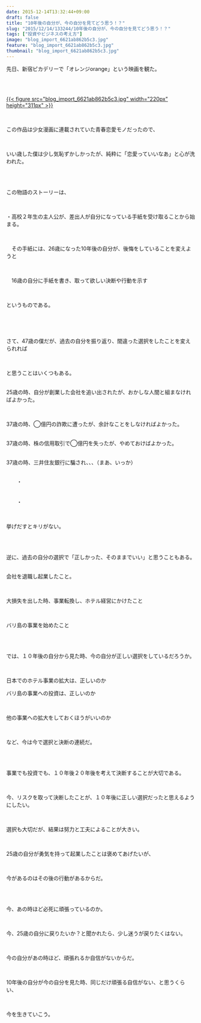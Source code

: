 ```yaml
---
date: 2015-12-14T13:32:44+09:00
draft: false
title: "10年後の自分が、今の自分を見てどう思う！？"
slug: "2015/12/14/133244/10年後の自分が、今の自分を見てどう思う！？"
tags: ["投資やビジネスの考え方"]
image: "blog_import_6621ab862b5c3.jpg"
feature: "blog_import_6621ab862b5c3.jpg"
thumbnail: "blog_import_6621ab862b5c3.jpg"
---
```

<p>先日、新宿ピカデリーで「オレンジorange」という映画を観た。</p><br/><p><br/><a href="blog_import_6621ab87b191a.jpg">{{< figure src="blog_import_6621ab862b5c3.jpg" width="220px" height="311px" >}}</a> <br/></p><br/><p>この作品は少女漫画に連載されていた青春恋愛モノだったので、</p><br/><p>いい歳した僕は少し気恥ずかしかったが、純粋に「恋愛っていいなあ」と心が洗われた。</p><br/><br/><p>この物語のストーリーは、</p><p><br/></p><p>・高校２年生の主人公が、差出人が自分になっている手紙を受け取ることから始まる。</p><br/><p>　その手紙には、26歳になった10年後の自分が、後悔をしていることを変えようと</p><br/><p>　16歳の自分に手紙を書き、取って欲しい決断や行動を示す<br/></p><br/><p>というものである。</p><br/><p><br/></p><p>さて、47歳の僕だが、過去の自分を振り返り、間違った選択をしたことを変えられれば</p><br/><p>と思うことはいくつもある。</p><p><br/>25歳の時、自分が創業した会社を追い出されたが、おかしな人間と組まなければよかった。<br/></p><br/><p>37歳の時、◯億円の詐欺に遭ったが、余計なことをしなければよかった。</p><p><br/>37歳の時、株の信用取引で◯億円を失ったが、やめておけばよかった。</p><p><br/>37歳の時、三井住友銀行に騙され、、、（まあ、いっか）</p><p><br/>　　・<br/>　</p><p>　　・</p><p><br/></p><p>挙げだすとキリがない。</p><br/><br/><p>逆に、過去の自分の選択で「正しかった、そのままでいい」と思うこともある。</p><p><br/>会社を退職し起業したこと。<br/></p><br/><p>大損失を出した時、事業転換し、ホテル経営にかけたこと</p><br/><p>バリ島の事業を始めたこと</p><br/><p><br/>では、１０年後の自分から見た時、今の自分が正しい選択をしているだろうか。<br/></p><br/><p>日本でのホテル事業の拡大は、正しいのか<br/></p><p>バリ島の事業への投資は、正しいのか<br/></p><br/><p>他の事業への拡大をしておくほうがいいのか</p><br/><p>など、今は今で選択と決断の連続だ。</p><br/><br/><p>事業でも投資でも、１０年後２０年後を考えて決断することが大切である。<br/></p><br/><p>今、リスクを取って決断したことが、１０年後に正しい選択だったと思えるようにしたい。<br/></p><br/><p>選択も大切だが、結果は努力と工夫によることが大きい。<br/></p><br/><p>25歳の自分が勇気を持って起業したことは褒めてあげたいが、</p><br/><p>今があるのはその後の行動があるからだ。</p><br/><br/><p>今、あの時ほど必死に頑張っているのか。</p><br/><p>今、25歳の自分に戻りたいか？と聞かれたら、少し迷うが戻りたくはない。<br/></p><br/><p>今の自分があの時ほど、頑張れるか自信がないからだ。</p><br/><p>10年後の自分が今の自分を見た時、同じだけ頑張る自信がない、と思うくらい、</p><br/><p>今を生きていこう。</p><p><br/></p>

